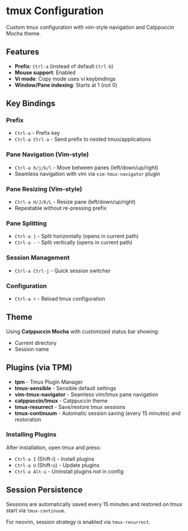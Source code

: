 # tmux Configuration

Custom tmux configuration with vim-style navigation and Catppuccin Mocha theme.

## Features

- **Prefix**: `Ctrl-a` (instead of default `Ctrl-b`)
- **Mouse support**: Enabled
- **Vi mode**: Copy mode uses vi keybindings
- **Window/Pane indexing**: Starts at 1 (not 0)

## Key Bindings

### Prefix
- `Ctrl-a` - Prefix key
- `Ctrl-a Ctrl-a` - Send prefix to nested tmux/applications

### Pane Navigation (Vim-style)
- `Ctrl-a h/j/k/l` - Move between panes (left/down/up/right)
- Seamless navigation with vim via `vim-tmux-navigator` plugin

### Pane Resizing (Vim-style)
- `Ctrl-a H/J/K/L` - Resize pane (left/down/up/right)
- Repeatable without re-pressing prefix

### Pane Splitting
- `Ctrl-a |` - Split horizontally (opens in current path)
- `Ctrl-a -` - Split vertically (opens in current path)

### Session Management
- `Ctrl-a Ctrl-j` - Quick session switcher

### Configuration
- `Ctrl-a r` - Reload tmux configuration

## Theme

Using **Catppuccin Mocha** with customized status bar showing:
- Current directory
- Session name

## Plugins (via TPM)

- **tpm** - Tmux Plugin Manager
- **tmux-sensible** - Sensible default settings
- **vim-tmux-navigator** - Seamless vim/tmux pane navigation
- **catppuccin/tmux** - Catppuccin theme
- **tmux-resurrect** - Save/restore tmux sessions
- **tmux-continuum** - Automatic session saving (every 15 minutes) and restoration

### Installing Plugins

After installation, open tmux and press:
- `Ctrl-a I` (Shift-i) - Install plugins
- `Ctrl-a U` (Shift-u) - Update plugins
- `Ctrl-a Alt-u` - Uninstall plugins not in config

## Session Persistence

Sessions are automatically saved every 15 minutes and restored on tmux start via `tmux-continuum`.

For neovim, session strategy is enabled via `tmux-resurrect`.
